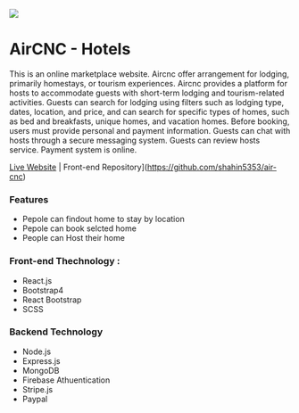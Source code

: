 ![](https://imgur.com/wDJmfYr.png)
# AirCNC - Hotels
This is an online marketplace website. Aircnc offer arrangement for lodging, primarily homestays, or tourism experiences. Aircnc provides a platform for hosts to accommodate guests with short-term lodging and tourism-related activities. Guests can search for lodging using filters such as lodging type, dates, location, and price, and can search for specific types of homes, such as bed and breakfasts, unique homes, and vacation homes. Before booking, users must provide personal and payment information. Guests can chat with hosts through a secure messaging system. Guests can review hosts service. Payment system is online.


[Live Website](https://air-cnc-react.netlify.app/) | Front-end Repository](https://github.com/shahin5353/air-cnc)

### Features
* Pepole can findout home to stay by location
* Pepole can book selcted home
* People can Host their home

### Front-end Thechnology : 
* React.js
* Bootstrap4
* React Bootstrap
* SCSS

### Backend Technology
* Node.js
* Express.js
* MongoDB
* Firebase Athuentication 
* Stripe.js
* Paypal
